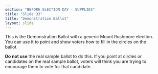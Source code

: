 ```yaml
---
section: "BEFORE ELECTION DAY - SUPPLIES"
title: "Slide 33"
title: "Demonstration Ballot"
layout: slide
---
```


This is the Demonstration Ballot with a generic Mount Rushmore election. You can use it to point and show voters how to fill in the circles on the ballot.

**Do not use** the real sample ballot to do this. If you point at circles or candidates on the real sample ballot, voters will think you are trying to encourage them to vote for that candidate.




